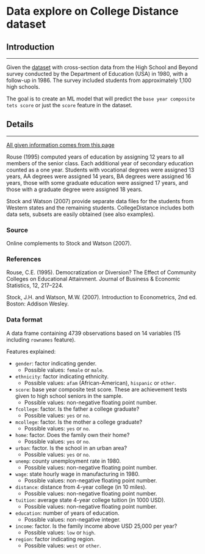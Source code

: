 # Data explore on College Distance dataset

## Introduction

---------

Given the [dataset](https://vincentarelbundock.github.io/Rdatasets/csv/AER/CollegeDistance.csv) with cross-section data
from the High School and Beyond survey conducted by the Department of Education (USA) in 1980, with a follow-up in 1986.
The survey included students from approximately 1,100 high schools.

The goal is to create an ML model that will predict the `base year composite tets score` or just the `score` feature in
the dataset.

## Details

---------

[All given information comes from this page](https://vincentarelbundock.github.io/Rdatasets/doc/AER/CollegeDistance.html)

Rouse (1995) computed years of education by assigning 12 years to all members of the senior class. Each additional year
of secondary education counted as a one year. Students with vocational degrees were assigned 13 years, AA degrees were
assigned 14 years, BA degrees were assigned 16 years, those with some graduate education were assigned 17 years, and
those with a graduate degree were assigned 18 years.

Stock and Watson (2007) provide separate data files for the students from Western states and the remaining students.
CollegeDistance includes both data sets, subsets are easily obtained (see also examples).

### Source

Online complements to Stock and Watson (2007).

### References

Rouse, C.E. (1995). Democratization or Diversion? The Effect of Community Colleges on Educational Attainment. Journal of
Business & Economic Statistics, 12, 217–224.

Stock, J.H. and Watson, M.W. (2007). Introduction to Econometrics, 2nd ed. Boston: Addison Wesley.

### Data format

A data frame containing 4739 observations based on 14 variables (15 including `rownames` feature).

Features explained:

+ `gender`: factor indicating gender.
    * Possible values: `female` or `male`.
+ `ethnicity`: factor indicating ethnicity.
    * Possible values: `afam` (African-American), `hispanic` or `other`.
+ `score`: base year composite test score. These are achievement tests given to high school seniors in the sample.
    * Possible values: non-negative floating point number.
+ `fcollege`: factor. Is the father a college graduate?
    * Possible values: `yes` or `no`.
+ `mcollege`: factor. Is the mother a college graduate?
    * Possible values: `yes` or `no`.
+ `home`: factor. Does the family own their home?
    * Possible values: `yes` or `no`.
+ `urban`: factor. Is the school in an urban area?
    * Possible values: `yes` or `no`.
+ `unemp`: county unemployment rate in 1980.
    * Possible values: non-negative floating point number.
+ `wage`: state hourly wage in manufacturing in 1980.
    * Possible values: non-negative floating point number.
+ `distance`: distance from 4-year college (in 10 miles).
    * Possible values: non-negative floating point number.
+ `tuition`: average state 4-year college tuition (in 1000 USD).
    * Possible values: non-negative floating point number.
+ `education`: number of years of education.
    * Possible values: non-negative integer.
+ `income`: factor. Is the family income above USD 25,000 per year?
    * Possible values: `low` or `high`.
+ `region`: factor indicating region.
    * Possible values: `west` or `other`.


